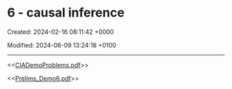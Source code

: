 # 6 - causal inference

Created: 2024-02-16 08:11:42 +0000

Modified: 2024-06-09 13:24:18 +0100

---

<<[CIADemoProblems.pdf](../../media/CIADemoProblems.pdf)>>



<<[Prelims_Demo6.pdf](../../media/Prelims_Demo6.pdf)>>


